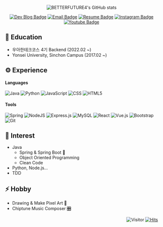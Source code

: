 <div align=center>
  
<!--   <img src="https://user-images.githubusercontent.com/50815519/147802801-c148cc73-7be5-4298-a008-6aa609150cb6.gif" width="300" height="300"> -->
  
  ![BETTERFUTURE4's GitHub stats](https://github-readme-stats.vercel.app/api?username=BETTERFUTURE4&show_icons=true&theme=radical)
  
  [![Dev Blog Badge](http://img.shields.io/badge/-DevBlog-black?style=flat&logo=Vimeo&logoColor=white)](https://velog.io/@betterfuture4)
  [![Email Badge](http://img.shields.io/badge/-Gmail-orange?style=flat&logo=Gmail&logoColor=white)](mailto:rerub0831@gmail.com)
  [![Resume Badge](http://img.shields.io/badge/-Portpolio-green?style=flat&logo=notion&logoColor=white)](https://mima-o.notion.site/JIWOOPOLIO-57115a663d1f43ddab213eb448b96946)
  [![Instagram Badge](https://img.shields.io/badge/-Instagram-E4405F?style=flat&logo=instagram&logoColor=white)](https://www.instagram.com/rerub0831/)
  [![Youtube Badge](https://img.shields.io/badge/-Youtube-red?style=flat&logo=youtube&logoColor=white)](https://www.youtube.com/channel/UCoEnx4PwKbzJEseHpXf7cFA/featured)
  
</div>

## 🏫 Education
- 우아한테크코스 4기 Backend (2022.02 ~)
- Yonsei University, Sinchon Campus (2017.02 ~)

## ⚙ Experience

#### Languages
  ![Java](https://img.shields.io/badge/java-%23ED8B00.svg?style=flat-square&logo=java&logoColor=white)
  ![Python](https://img.shields.io/badge/python-3670A0.svg?style=flat-square&logo=python&logoColor=ffdd54)
  ![JavaScript](https://img.shields.io/badge/javascript-%23323330.svg?style=flat-square&logo=javascript&logoColor=%23F7DF1E)
  ![CSS](https://img.shields.io/badge/css3-%231572B6.svg?style=flat-square&logo=css3&logoColor=white)
  ![HTML5](https://img.shields.io/badge/html5-%23E34F26.svg?style=flat-square&logo=html5&logoColor=white)

#### Tools
  ![Spring](https://img.shields.io/badge/spring-%236DB33F.svg?style=flat-square&logo=spring&logoColor=white)
  ![NodeJS](https://img.shields.io/badge/node.js-6DA55F.svg?style=flat-square&logo=node.js&logoColor=white)
  ![Express.js](https://img.shields.io/badge/express.js-%23404d59.svg?style=flat-square&logo=express&logoColor=%2361DAFB)
  ![MySQL](https://img.shields.io/badge/mysql-%2300f.svg?style=flat-square&logo=mysql&logoColor=white)
  ![React](https://img.shields.io/badge/react-%2320232a.svg?style=flat-square&logo=react&logoColor=%2361DAFB)
  ![Vue.js](https://img.shields.io/badge/vuejs-%2335495e.svg?style=flat-square&logo=vuedotjs&logoColor=%234FC08D)
  ![Bootstrap](https://img.shields.io/badge/bootstrap-%23563D7C.svg?style=flat-square&logo=bootstrap&logoColor=white)
  ![Git](https://img.shields.io/badge/git-%23F05033.svg?style=flat-square&logo=git&logoColor=white)

## 🔭 Interest
- Java
  - Spring & Spring Boot 🌱
  - Object Oriented Programming
  - Clean Code
- Python, Node.js...
- TDD

## ⚡ Hobby
- Drawing & Make Pixel Art 🎨
- Chiptune Music Composer 🎛

<div align=right>
  
  ![Visitor](https://img.shields.io/github/followers/BETTERFUTURE4?style=social?style=social)
  [![Hits](https://hits.seeyoufarm.com/api/count/incr/badge.svg?url=https%3A%2F%2Fgithub.com%2FBETTERFUTURE4&count_bg=%2379C83D&title_bg=%23555555&icon=&icon_color=%23E7E7E7&title=Visitor&edge_flat=false)](https://hits.seeyoufarm.com)

</div>
